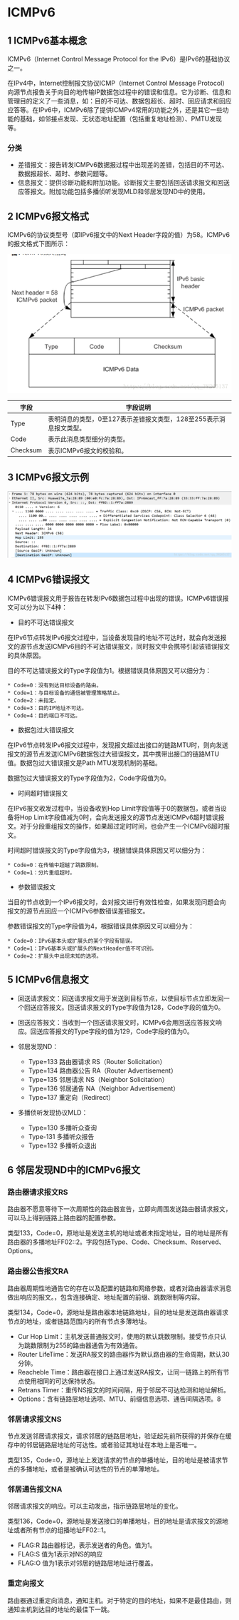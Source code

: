  
# ICMPv6

## 1 ICMPv6基本概念
ICMPv6（Internet Control Message Protocol for the IPv6）是IPv6的基础协议之一。

在IPv4中，Internet控制报文协议ICMP（Internet Control Message Protocol）向源节点报告关于向目的地传输IP数据包过程中的错误和信息。它为诊断、信息和管理目的定义了一些消息，如：目的不可达、数据包超长、超时、回应请求和回应应答等。在IPv6中，ICMPv6除了提供ICMPv4常用的功能之外，还是其它一些功能的基础，如邻接点发现、无状态地址配置（包括重复地址检测）、PMTU发现等。

### 分类
* 差错报文：报告转发ICMPv6数据报过程中出现差的差错，包括目的不可达、数据报超长、超时、参数问题等。
* 信息报文：提供诊断功能和附加功能。诊断报文主要包括回送请求报文和回送应答报文。附加功能包括多播侦听发现MLD和邻居发现ND中的使用。
## 2 ICMPv6报文格式

ICMPv6的协议类型号（即IPv6报文中的Next Header字段的值）为58。ICMPv6的报文格式下图所示：

![](image/ICMPv6报文格式.png)

|字段|字段说明|
|-|-|
|Type|表明消息的类型，0至127表示差错报文类型，128至255表示消息报文类型。|
|Code|表示此消息类型细分的类型。|
|Checksum|表示ICMPv6报文的校验和。|

## 3 ICMPv6报文示例


![ICMPv6报文抓包示例](image/ICMPv6报文实例.png)


## 4 ICMPv6错误报文


ICMPv6错误报文用于报告在转发IPv6数据包过程中出现的错误。ICMPv6错误报文可以分为以下4种：

* 目的不可达错误报文

在IPv6节点转发IPv6报文过程中，当设备发现目的地址不可达时，就会向发送报文的源节点发送ICMPv6目的不可达错误报文，同时报文中会携带引起该错误报文的具体原因。

目的不可达错误报文的Type字段值为1。根据错误具体原因又可以细分为：

    * Code=0：没有到达目标设备的路由。
    * Code=1：与目标设备的通信被管理策略禁止。
    * Code=2：未指定。
    * Code=3：目的IP地址不可达。
    * Code=4：目的端口不可达。

* 数据包过大错误报文

在IPv6节点转发IPv6报文过程中，发现报文超过出接口的链路MTU时，则向发送报文的源节点发送ICMPv6数据包过大错误报文，其中携带出接口的链路MTU值。数据包过大错误报文是Path MTU发现机制的基础。

数据包过大错误报文的Type字段值为2，Code字段值为0。

* 时间超时错误报文

在IPv6报文收发过程中，当设备收到Hop Limit字段值等于0的数据包，或者当设备将Hop Limit字段值减为0时，会向发送报文的源节点发送ICMPv6超时错误报文。对于分段重组报文的操作，如果超过定时时间，也会产生一个ICMPv6超时报文。

时间超时错误报文的Type字段值为3，根据错误具体原因又可以细分为：

    * Code=0：在传输中超越了跳数限制。
    * Code=1：分片重组超时。

* 参数错误报文

当目的节点收到一个IPv6报文时，会对报文进行有效性检查，如果发现问题会向报文的源节点回应一个ICMPv6参数错误差错报文。

参数错误报文的Type字段值为4，根据错误具体原因又可以细分为：

    * Code=0：IPv6基本头或扩展头的某个字段有错误。
    * Code=1：IPv6基本头或扩展头的NextHeader值不可识别。
    * Code=2：扩展头中出现未知的选项。


## 5 ICMPv6信息报文

* 回送请求报文：回送请求报文用于发送到目标节点，以使目标节点立即发回一个回送应答报文。回送请求报文的Type字段值为128，Code字段的值为0。
* 回送应答报文：当收到一个回送请求报文时，ICMPv6会用回送应答报文响应。回送应答报文的Type字段的值为129，Code字段的值为0。

* 邻居发现ND：

    * Type=133 路由器请求 RS（Router Solicitation）
    * Type=134 路由器公告 RA（Router Advertisement）
    * Type=135 邻居请求 NS（Neighbor Solicitation）
    * Type=136 邻居通告 NA（Neighbor Advertisement）
    * Type=137 重定向（Redirect）


* 多播侦听发现协议MLD：

    * Type=130 多播听众查询
    * Type-131 多播听众报告
    * Type=132 多播听众退出

## 6 邻居发现ND中的ICMPv6报文

### 路由器请求报文RS
路由器不愿意等待下一次周期性的路由器宣告，立即向周围发送路由器请求报文，可以马上得到链路上路由器的配置参数。

类型133，Code=0，原地址是发送主机的地址或者未指定地址，目的地址是所有路由器的多播地址FF02::2。字段包括Type、Code、Checksum、Reserved、Options。

### 路由器公告报文RA

路由器周期性地通告它的存在以及配置的链路和网络参数，或者对路由器请求消息做出响应的报文。，包含连接确定、地址配置的前缀、跳数限制等内容。

类型134，Code=0，源地址是路由器本地链路地址，目的地址是发送路由器请求节点的地址，或者链路范围内的所有节点多薄地址。

* Cur Hop Limit：主机发送普通报文时，使用的默认跳数限制。接受节点只认为跳数限制为255的路由器通告为有效通告。
* Router LifeTime：发送RA报文的路由器作为默认路由器的生命周期，默认30分钟。
* Reacheble Time：路由器在接口上通过发送RA报文，让同一链路上的所有节点使用相同的可达保持状态。
* Retrans Timer：重传NS报文的时间间隔，用于邻居不可达检测和地址解析。
* Options：含有链路层地址选项、MTU、前缀信息选项、通告间隔选项。8

### 邻居请求报文NS

节点发送邻居请求报文，请求邻居的链路层地址，验证起先前所获得的并保存在缓存中的邻居链路层地址的可达性。或者验证其地址在本地上是否唯一。

类型135，Code=0，源地址上发送请求的节点的单播地址，目的地址是被请求节点的多播地址，或者是被确认可达性的节点的单薄地址。


### 邻居通告报文NA

邻居请求报文的响应。可以主动发出，指示链路层地址的变化。

类型136，Code=0，源地址是发送接口的单播地址，目的地址是请求报文的源地址或者所有节点的组播地址FF02::1。

* FLAG:R 路由器标记，表示发送者的角色。值为1。
* FLAG:S 值为1表示对NS的响应
* FLAG:O 值为1表示对邻居的链路层地址进行覆盖。

### 重定向报文
路由器通过重定向消息，通知主机。对于特定的目的地址，如果不是最佳路由，则通知主机到达目的地址的最佳下一跳。